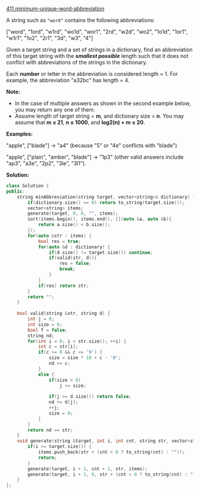 [411.minimum-unique-word-abbreviation](https://leetcode.com/problems/minimum-unique-word-abbreviation/)  

A string such as `"word"` contains the following abbreviations:

\["word", "1ord", "w1rd", "wo1d", "wor1", "2rd", "w2d", "wo2", "1o1d", "1or1", "w1r1", "1o2", "2r1", "3d", "w3", "4"\]
  

Given a target string and a set of strings in a dictionary, find an abbreviation of this target string with the **_smallest possible_** length such that it does not conflict with abbreviations of the strings in the dictionary.

Each **number** or letter in the abbreviation is considered length = 1. For example, the abbreviation "a32bc" has length = 4.

**Note:**  

*   In the case of multiple answers as shown in the second example below, you may return any one of them.
*   Assume length of target string = **m**, and dictionary size = **n**. You may assume that **m ≤ 21**, **n ≤ 1000**, and **log2(n) + m ≤ 20**.

**Examples:**  

  
"apple", \["blade"\] -> "a4" (because "5" or "4e" conflicts with "blade")
  

  
"apple", \["plain", "amber", "blade"\] -> "1p3" (other valid answers include "ap3", "a3e", "2p2", "3le", "3l1").  



**Solution:**  

```cpp
class Solution {
public:
    string minAbbreviation(string target, vector<string>& dictionary) {
        if(dictionary.size() == 0) return to_string(target.size());
        vector<string> items;
        generate(target, 0, 0, "", items);
        sort(items.begin(), items.end(), [](auto &a, auto &b){
            return a.size() < b.size();
        });
        for(auto &str : items) {
            bool res = true;
            for(auto &d : dictionary) {
                if(d.size() != target.size()) continue;
                if(valid(str, d)){
                    res = false;
                    break;
                }
            }
            if(res) return str;
        }
        return "";
    }
    
    bool valid(string &str, string d) {
        int j = 0;
        int size = 0;
        bool f = false;
        string nd;
        for(int i = 0; i < str.size(); ++i) {
            int c = str[i];
            if(c >= 0 && c <= '9') {
                size = size * 10 + c - '0';
                nd += c;
            }
            else {
                if(size > 0)
                    j += size;
                
                if(j >= d.size()) return false;
                nd += d[j];
                ++j;
                size = 0;
            }
        }
        return nd == str;
    }
    void generate(string &target, int i, int cnt, string str, vector<string> &items) {
        if(i >= target.size()) {
            items.push_back(str + (cnt > 0 ? to_string(cnt) : ""));
            return;
        }
        generate(target, i + 1, cnt + 1, str, items);
        generate(target, i + 1, 0, str + (cnt > 0 ? to_string(cnt) : "") + target[i], items);
    }
};
```
      